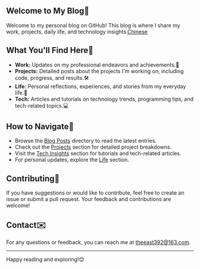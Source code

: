 ## Welcome to My Blog🌟

Welcome to my personal blog on GitHub! This blog is where I share my work, projects, daily life, and technology insights.[Chinese](./posts/README_zh.md)

## What You'll Find Here🚀

- **Work:** Updates on my professional endeavors and achievements.💼
- **Projects:** Detailed posts about the projects I'm working on, including code, progress, and results.🛠️
- **Life:** Personal reflections, experiences, and stories from my everyday life.🌿
- **Tech:** Articles and tutorials on technology trends, programming tips, and tech-related topics.💻

## How to Navigate🔗

- Browse the [Blog Posts](./posts/main.html) directory to read the latest entries.
- Check out the [Projects](./projects) section for detailed project breakdowns.
- Visit the [Tech Insights](./tech) section for tutorials and tech-related articles.
- For personal updates, explore the [Life](./life) section.

## Contributing🎉

If you have suggestions or would like to contribute, feel free to create an issue or submit a pull request. Your feedback and contributions are welcome!

## Contact✉️

For any questions or feedback, you can reach me at [theeast392@163.com](mailto:theeast392@163.com).

---

Happy reading and exploring!😊
